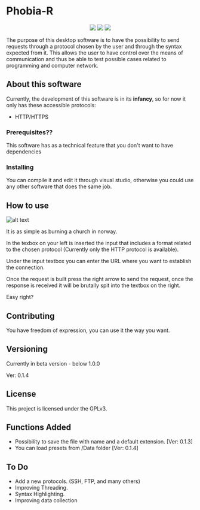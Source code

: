 # Phobia-R
<p align="center">
<img src=https://img.shields.io/cran/l/devtools.svg>
<img src=https://img.shields.io/badge/Version-0.1-orange.svg>
<img src=https://img.shields.io/badge/Computer-Punks-red.svg>
</p>

The purpose of this desktop software is to have the possibility to send requests through a protocol chosen by the user and through the syntax expected from it.
This allows the user to have control over the means of communication and thus be able to test possible cases related to programming and computer network.

## About this software

Currently, the development of this software is in its **infancy**, so for now it only has these accessible protocols:

- HTTP/HTTPS

### Prerequisites??

This software has as a technical feature that you don't want to have dependencies

### Installing

You can compile it and edit it through visual studio, otherwise you could use any other software that does the same job.

## How to use

![alt text](https://i.imgur.com/gZFkaL6.png "Phobia-R logo")

It is as simple as burning a church in norway.

In the texbox on your left is inserted the input that includes a format related to the chosen protocol (Currently only the HTTP protocol is available). 

Under the input textbox you can enter the URL where you want to establish the connection.

Once the request is built press the right arrow to send the request, once the response is received it will be brutally spit into the textbox on the right.

Easy right?

## Contributing

You have freedom of expression, you can use it the way you want.

## Versioning

Currently in beta version - below 1.0.0

Ver: 0.1.4

## License

This project is licensed under the GPLv3.


## Functions Added

- Possibility to save the file with name and a default extension. [Ver: 0.1.3]
- You can load presets from /Data folder [Ver: 0.1.4]

## To Do

- Add a new protocols. (SSH, FTP, and many others)
- Improving Threading.
- Syntax Highlighting.
- Improving data collection
